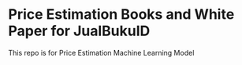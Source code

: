 # Price Estimation Books and White Paper for JualBukuID
This repo is for Price Estimation Machine Learning Model
